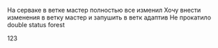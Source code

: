 На серваке в ветке мастер полностью все изменил
Хочу внести изменения в ветку мастер и запушить в ветк адаптив
Не прокатило
double status
forest


123